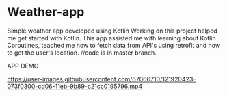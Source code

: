 # Weather-app
Simple weather app developed using Kotlin
Working on this project helped me get started with Kotlin. This app assisted me with learning about Kotlin Coroutines, teached me how to fetch data from API's using retrofit and how to get the user's location.
//code is in master branch.

APP DEMO

https://user-images.githubusercontent.com/67066710/121920423-073f0300-cd06-11eb-9b89-c21cc0195796.mp4
